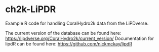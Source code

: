 # ch2k-LiPDR
Example R code for handling CoralHydro2k data from the LiPDverse.

The current version of the database can be found here: https://lipdverse.org/CoralHydro2k/current_version/
Documentation for lipdR can be found here: https://github.com/nickmckay/lipdR
